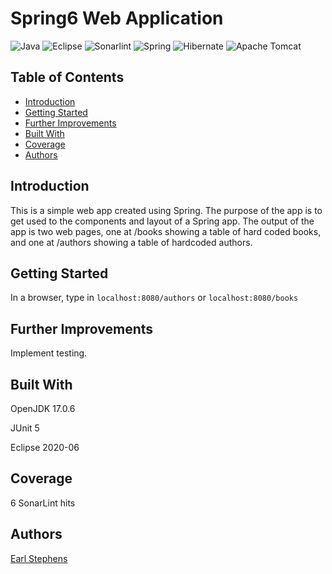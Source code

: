 # Spring6 Web Application

![Java](https://img.shields.io/badge/java-%23ED8B00.svg?style=for-the-badge&logo=java&logoColor=white)
![Eclipse](https://img.shields.io/badge/Eclipse-FE7A16.svg?style=for-the-badge&logo=Eclipse&logoColor=white)
![Sonarlint](https://img.shields.io/badge/SonarLint-CB2029?style=for-the-badge&logo=sonarlint&logoColor=white)
![Spring](https://img.shields.io/badge/spring-%236DB33F.svg?style=for-the-badge&logo=spring&logoColor=white)
![Hibernate](https://img.shields.io/badge/Hibernate-59666C?style=for-the-badge&logo=Hibernate&logoColor=white)
![Apache Tomcat](https://img.shields.io/badge/apache%20tomcat-%23F8DC75.svg?style=for-the-badge&logo=apache-tomcat&logoColor=black)


## Table of Contents

- [Introduction](#introduction)
- [Getting Started](#getting-started)  
- [Further Improvements](#further-improvements)  
- [Built With](#built-with)  
- [Coverage](#coverage)  
- [Authors](#authors)  

## Introduction

This is a simple web app created using Spring.  The purpose of the app is to get used to the components and layout of a Spring app.  The output of the app is two web pages, one at /books showing a table of hard coded books, and one at /authors showing a table of hardcoded authors.

## Getting Started   

In a browser, type in `localhost:8080/authors` or `localhost:8080/books`

## Further Improvements

Implement testing.

## Built With

OpenJDK 17.0.6

JUnit 5  

Eclipse 2020-06  

## Coverage

6 SonarLint hits

## Authors

[Earl Stephens](https://github.com/earl-stephens)
